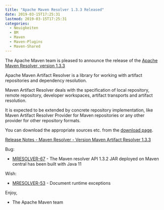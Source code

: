 ```yaml
---
title: "Apache Maven Resolver 1.3.3 Released"
date: 2019-03-15T17:25:31
lastmod: 2019-03-15T17:25:31
categories:
  - Neuigkeiten
  - BM
  - Maven
  - Maven-Plugins
  - Maven-Shared
---
```

The Apache Maven team is pleased to announce the release of the 
[Apache Maven Resolver, version 1.3.3](https://maven.apache.org/resolver/index.html)

Apache Maven Artifact Resolver is a library for working with artifact
repositories and dependency resolution.

Maven Artifact Resolver deals with the specification of local repository,
remote repository, developer workspaces, artifact transports and artifact
resolution.

It is expected to be extended by concrete repository implementation, like Maven
Artifact Resolver Provider for Maven repositories or any other provider for
other repository formats.


You can download the appropriate sources etc. from the [download page](https://maven.apache.org/resolver/download.cgi).

<!-- more -->

[Release Notes - Maven Resolver - Version Maven Artifact Resolver 1.3.3](https://issues.apache.org/jira/secure/ReleaseNote.jspa?projectId=12320628&version=12345144)

Bug:

 * [MRESOLVER-67](https://issues.apache.org/jira/browse/MRESOLVER-67) - The Maven resolver API 1.3.2 JAR deployed on Maven central has been built with Java 11

Wish:

 * [MRESOLVER-53](https://issues.apache.org/jira/browse/MRESOLVER-53) - Document runtime exceptions

Enjoy,

- The Apache Maven team 
